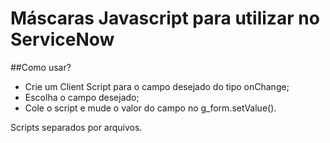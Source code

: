 # Máscaras Javascript para utilizar no ServiceNow

##Como usar?
- Crie um Client Script para o campo desejado do tipo onChange;
- Escolha o campo desejado;
- Cole o script e mude o valor do campo no g_form.setValue().

Scripts separados por arquivos.
